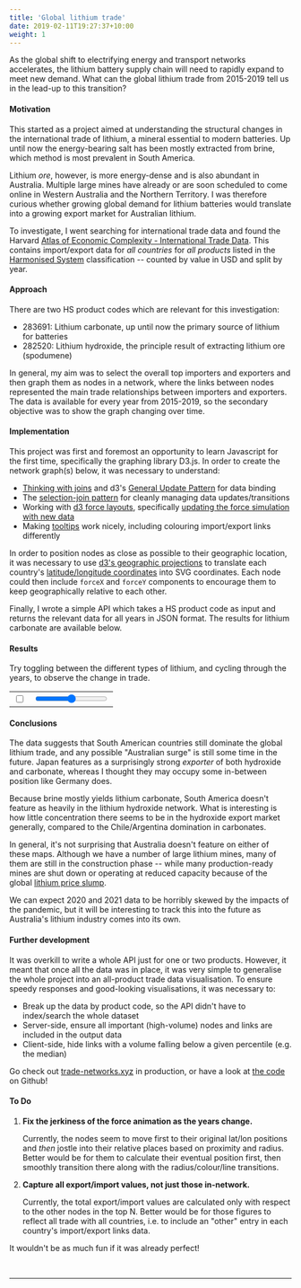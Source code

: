 ```yaml
---
title: 'Global lithium trade'
date: 2019-02-11T19:27:37+10:00
weight: 1
---
```


As the global shift to electrifying energy and transport networks accelerates, the lithium battery supply chain will need to rapidly expand to meet new demand. What can the global lithium trade from 2015-2019 tell us in the lead-up to this transition?

<!--more-->

#### Motivation
This started as a project aimed at understanding the structural changes in the international trade of lithium, a mineral essential to modern batteries. Up until now the energy-bearing salt has been mostly extracted from brine, which method is most prevalent in South America.

Lithium _ore_, however, is more energy-dense and is also abundant in Australia. Multiple large mines have already or are soon scheduled to come online in Western Australia and the Northern Territory. I was therefore curious whether growing global demand for lithium batteries would translate into a growing export market for Australian lithium.

To investigate, I went searching for international trade data and found the Harvard [Atlas of Economic Complexity - International Trade Data](https://dataverse.harvard.edu/dataset.xhtml?persistentId=doi:10.7910/DVN/T4CHWJ). This contains import/export data for _all countries_ for _all products_ listed in the [Harmonised System](https://unstats.un.org/unsd/tradekb/Knowledgebase/Harmonized-Commodity-Description-and-Coding-Systems-HS) classification -- counted by value in USD and split by year.

#### Approach
There are two HS product codes which are relevant for this investigation:
- 283691: Lithium carbonate, up until now the primary source of lithium for batteries
- 282520: Lithium hydroxide, the principle result of extracting lithium ore (spodumene)

In general, my aim was to select the overall top importers and exporters and then graph them as nodes in a network, where the links between nodes represented the main trade relationships between importers and exporters. The data is available for every year from 2015-2019, so the secondary objective was to show the graph changing over time.

#### Implementation
This project was first and foremost an opportunity to learn Javascript for the first time, specifically the graphing library D3.js. In order to create the network graph(s) below, it was necessary to understand:
- [Thinking with joins](https://bost.ocks.org/mike/join/) and d3's [General Update Pattern](https://bl.ocks.org/mbostock/3808234) for data binding
- The [selection-join pattern](https://observablehq.com/@d3/selection-join) for cleanly managing data updates/transitions
- Working with [d3 force layouts](https://github.com/d3/d3-force), specifically [updating the force simulation with new data](https://stackoverflow.com/questions/57277281/d3-how-to-update-force-simulation-when-data-values-change)
- Making [tooltips](https://www.d3-graph-gallery.com/graph/bubblemap_tooltip.html) work nicely, including colouring import/export links differently

In order to position nodes as close as possible to their geographic location, it was necessary to use [d3's geographic projections](https://github.com/d3/d3-geo/blob/main/README.md) to translate each country's [latitude/longitude coordinates](https://developers.google.com/public-data/docs/canonical/countries_csv) into SVG coordinates. Each node could then include `forceX` and `forceY` components to encourage them to keep geographically relative to each other.

Finally, I wrote a simple API which takes a HS product code as input and returns the relevant data for all years in JSON format. The results for lithium carbonate are available below.

#### Results

Try toggling between the different types of lithium, and cycling through the years, to observe the change in trade.

<!-- Load d3.js -->
<script src="https://cdnjs.cloudflare.com/ajax/libs/d3/5.15.0/d3.js"></script>
<!-- Prepare a div -->
<div>
    <table><tr>
    <td>
    <label class='toggle'>
        <input type='checkbox', id='li-trade-type-input'>
        <span class='toggle-slider' id='li-trade-type-slider'></span>
    </label>
    </td>
    <td>
    <input type='range', id='li-trade-year-input', min='2015', max='2019', step='1'>
    <!-- li-trade-network.js also handles updating the displayed year -->
    <div id='li-trade-year-input-display'></div>
    </td>
    </tr></table>
</div>

<div id='li-trade-fig'></div>

<!-- Populate div -->
<script src="/scripts/li-trade-network.js"></script>

#### Conclusions
The data suggests that South American countries still dominate the global lithium trade, and any possible "Australian surge" is still some time in the future. Japan features as a surprisingly strong _exporter_ of both hydroxide and carbonate, whereas I thought they may occupy some in-between position like Germany does.

Because brine mostly yields lithium carbonate, South America doesn't feature as heavily in the lithium hydroxide network. What is interesting is how little concentration there seems to be in the hydroxide export market generally, compared to the Chile/Argentina domination in carbonates.

In general, it's not surprising that Australia doesn't feature on either of these maps. Although we have a number of large lithium mines, many of them are still in the construction phase -- while many production-ready mines are shut down or operating at reduced capacity because of the global [lithium price slump](https://www.fastmarkets.com/article/4010975/a-fast-and-furious-year-for-lithium-lme-week-2021).

We can expect 2020 and 2021 data to be horribly skewed by the impacts of the pandemic, but it will be interesting to track this into the future as Australia's lithium industry comes into its own.

#### Further development
It was overkill to write a whole API just for one or two products. However, it meant that once all the data was in place, it was very simple to generalise the whole project into an all-product trade data visualisation. To ensure speedy responses and good-looking visualisations, it was necessary to:

- Break up the data by product code, so the API didn't have to index/search the whole dataset
- Server-side, ensure all important (high-volume) nodes and links are included in the output data
- Client-side, hide links with a volume falling below a given percentile (e.g. the median)

Go check out [trade-networks.xyz](http://trade-networks.xyz) in production, or have a look at [the code](https://github.com/patrickmck/trade-networks) on Github!

#### To Do
1. **Fix the jerkiness of the force animation as the years change.**

    Currently, the nodes seem to move first to their original lat/lon positions and _then_ jostle into their relative places based on proximity and radius. Better would be for them to calculate their eventual position first, then smoothly transition there along with the radius/colour/line transitions.

2. **Capture all export/import values, not just those in-network.**

    Currently, the total export/import values are calculated only with respect to the other nodes in the top N. Better would be for those figures to reflect all trade with all countries, i.e. to include an "other" entry in each country's import/export links data.

It wouldn't be as much fun if it was already perfect!


<br><hr><br>